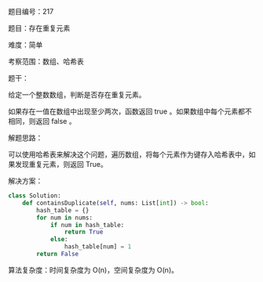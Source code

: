 题目编号：217

题目：存在重复元素

难度：简单

考察范围：数组、哈希表

题干：

给定一个整数数组，判断是否存在重复元素。

如果存在一值在数组中出现至少两次，函数返回 true 。如果数组中每个元素都不相同，则返回 false 。

解题思路：

可以使用哈希表来解决这个问题，遍历数组，将每个元素作为键存入哈希表中，如果发现重复元素，则返回 True。

解决方案：

```python
class Solution:
    def containsDuplicate(self, nums: List[int]) -> bool:
        hash_table = {}
        for num in nums:
            if num in hash_table:
                return True
            else:
                hash_table[num] = 1
        return False
```

算法复杂度：时间复杂度为 O(n)，空间复杂度为 O(n)。